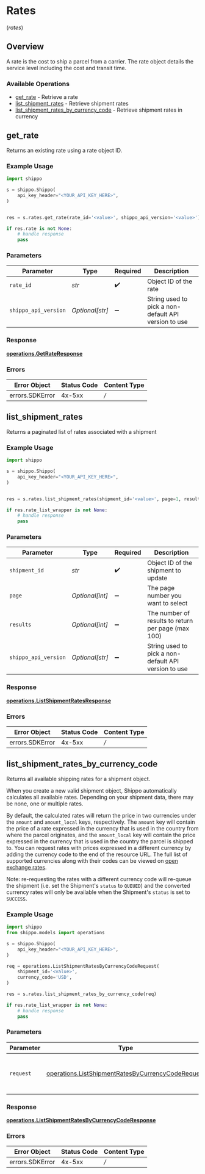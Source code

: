 # Rates
(*rates*)

## Overview

A rate is the cost to ship a parcel from a carrier. The rate object details the service level including the cost and transit time. 
<SchemaDefinition schemaRef="#/components/schemas/Rate"/>

### Available Operations

* [get_rate](#get_rate) - Retrieve a rate
* [list_shipment_rates](#list_shipment_rates) - Retrieve shipment rates
* [list_shipment_rates_by_currency_code](#list_shipment_rates_by_currency_code) - Retrieve shipment rates in currency

## get_rate

Returns an existing rate using a rate object ID.

### Example Usage

```python
import shippo

s = shippo.Shippo(
    api_key_header="<YOUR_API_KEY_HERE>",
)


res = s.rates.get_rate(rate_id='<value>', shippo_api_version='<value>')

if res.rate is not None:
    # handle response
    pass
```

### Parameters

| Parameter                                            | Type                                                 | Required                                             | Description                                          |
| ---------------------------------------------------- | ---------------------------------------------------- | ---------------------------------------------------- | ---------------------------------------------------- |
| `rate_id`                                            | *str*                                                | :heavy_check_mark:                                   | Object ID of the rate                                |
| `shippo_api_version`                                 | *Optional[str]*                                      | :heavy_minus_sign:                                   | String used to pick a non-default API version to use |


### Response

**[operations.GetRateResponse](../../models/operations/getrateresponse.md)**
### Errors

| Error Object    | Status Code     | Content Type    |
| --------------- | --------------- | --------------- |
| errors.SDKError | 4x-5xx          | */*             |

## list_shipment_rates

Returns a paginated list of rates associated with a shipment

### Example Usage

```python
import shippo

s = shippo.Shippo(
    api_key_header="<YOUR_API_KEY_HERE>",
)


res = s.rates.list_shipment_rates(shipment_id='<value>', page=1, results=25, shippo_api_version='<value>')

if res.rate_list_wrapper is not None:
    # handle response
    pass
```

### Parameters

| Parameter                                            | Type                                                 | Required                                             | Description                                          |
| ---------------------------------------------------- | ---------------------------------------------------- | ---------------------------------------------------- | ---------------------------------------------------- |
| `shipment_id`                                        | *str*                                                | :heavy_check_mark:                                   | Object ID of the shipment to update                  |
| `page`                                               | *Optional[int]*                                      | :heavy_minus_sign:                                   | The page number you want to select                   |
| `results`                                            | *Optional[int]*                                      | :heavy_minus_sign:                                   | The number of results to return per page (max 100)   |
| `shippo_api_version`                                 | *Optional[str]*                                      | :heavy_minus_sign:                                   | String used to pick a non-default API version to use |


### Response

**[operations.ListShipmentRatesResponse](../../models/operations/listshipmentratesresponse.md)**
### Errors

| Error Object    | Status Code     | Content Type    |
| --------------- | --------------- | --------------- |
| errors.SDKError | 4x-5xx          | */*             |

## list_shipment_rates_by_currency_code

Returns all available shipping rates for a shipment object.

When you create a new valid shipment object, Shippo automatically calculates all available rates. Depending on your shipment data, there may be none, one or multiple rates.

By default, the calculated rates will return the price in two currencies under the `amount` and `amount_local` keys, respectively. The `amount` key will contain the price of a rate expressed in the currency that is used in the country from where the parcel originates, and the `amount_local` key will contain the price expressed in the currency that is used in the country the parcel is shipped to. You can request rates with prices expressed in a different currency by adding the currency code to the end of the resource URL. The full list of supported currencies along with their codes can be viewed on <a href="http://openexchangerates.org/api/currencies.json">open exchange rates</a>.

Note: re-requesting the rates with a different currency code will re-queue the shipment (i.e. set the Shipment's `status` to `QUEUED`) and the converted currency rates will only be available when the Shipment's `status` is set to `SUCCESS`.

### Example Usage

```python
import shippo
from shippo.models import operations

s = shippo.Shippo(
    api_key_header="<YOUR_API_KEY_HERE>",
)

req = operations.ListShipmentRatesByCurrencyCodeRequest(
    shipment_id='<value>',
    currency_code='USD',
)

res = s.rates.list_shipment_rates_by_currency_code(req)

if res.rate_list_wrapper is not None:
    # handle response
    pass
```

### Parameters

| Parameter                                                                                                              | Type                                                                                                                   | Required                                                                                                               | Description                                                                                                            |
| ---------------------------------------------------------------------------------------------------------------------- | ---------------------------------------------------------------------------------------------------------------------- | ---------------------------------------------------------------------------------------------------------------------- | ---------------------------------------------------------------------------------------------------------------------- |
| `request`                                                                                                              | [operations.ListShipmentRatesByCurrencyCodeRequest](../../models/operations/listshipmentratesbycurrencycoderequest.md) | :heavy_check_mark:                                                                                                     | The request object to use for the request.                                                                             |


### Response

**[operations.ListShipmentRatesByCurrencyCodeResponse](../../models/operations/listshipmentratesbycurrencycoderesponse.md)**
### Errors

| Error Object    | Status Code     | Content Type    |
| --------------- | --------------- | --------------- |
| errors.SDKError | 4x-5xx          | */*             |
